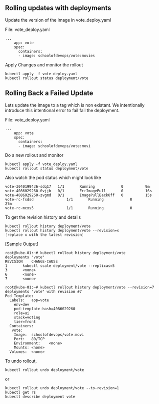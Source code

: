 ## Rolling updates with deployments

Update the version of the image in vote_deploy.yaml

File: vote_deploy.yaml
```
...
    app: vote
    spec:
      containers:
      - image: schoolofdevops/vote:movies

```

Apply Changes and monitor the rollout

```
kubectl apply -f vote-deploy.yaml
kubectl rollout status deployment/vote
```

## Rolling Back a Failed Update

Lets update the image to a tag which is non existant. We intentionally introduce this intentional error to fail fail the deployment.

File: vote_deploy.yaml
```
...
    app: vote
    spec:
      containers:
      - image: schoolofdevops/vote:movi

```

Do a new rollout and monitor

```
kubectl apply -f vote_deploy.yaml
kubectl rollout status deployment/vote
```

Also watch the pod status which might look like

```
vote-3040199436-sdq17   1/1       Running            0          9m
vote-4086029260-0vjjb   0/1       ErrImagePull       0          16s
vote-4086029260-zvgmd   0/1       ImagePullBackOff   0          15s
vote-rc-fsdsd               1/1       Running            0          27m
vote-rc-mcxs5               1/1       Running            0
```

To get the revision history and details  
```
kubectl rollout history deployment/vote
kubectl rollout history deployment/vote --revision=x
[replace x with the latest revision]
```

[Sample Output]

```
root@kube-01:~# kubectl rollout history deployment/vote
deployments "vote"
REVISION	CHANGE-CAUSE
1		kubectl scale deployment/vote --replicas=5
3		<none>
6		<none>
7		<none>

root@kube-01:~# kubectl rollout history deployment/vote --revision=7
deployments "vote" with revision #7
Pod Template:
  Labels:	app=vote
	env=dev
	pod-template-hash=4086029260
	role=ui
	stack=voting
	tier=front
  Containers:
   vote:
    Image:	schoolofdevops/vote:movi
    Port:	80/TCP
    Environment:	<none>
    Mounts:	<none>
  Volumes:	<none>
```

To undo rollout,

```
kubectl rollout undo deployment/vote
```

or

```
kubectl rollout undo deployment/vote --to-revision=1
kubectl get rs
kubectl describe deployment vote
```
